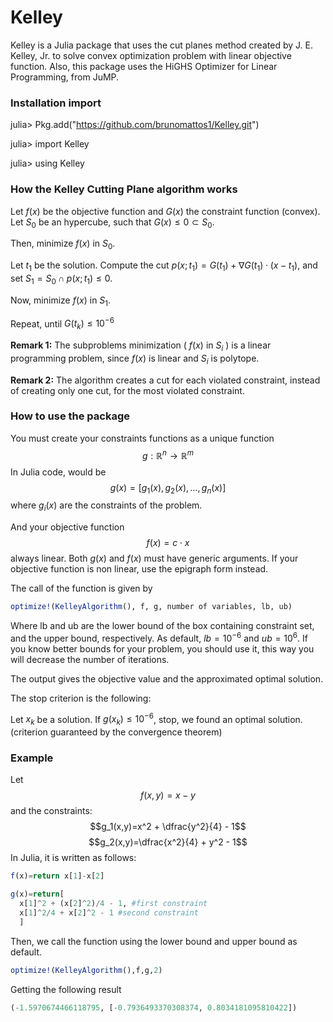 # Kelley
Kelley is a Julia package that uses the cut planes method created by J. E. Kelley, Jr. to solve convex optimization problem with linear objective function. Also, this package uses the HiGHS Optimizer for Linear Programming, from JuMP.

### Installation import
julia> Pkg.add("https://github.com/brunomattos1/Kelley.git")

julia> import Kelley

julia> using Kelley

### How the Kelley Cutting Plane algorithm works
Let $f(x)$ be the objective function and $G(x)$ the constraint function (convex). Let $S_0$ be an hypercube, such that $G(x) \le 0 \subset S_0$. 

Then, minimize $f(x)$ in $S_0$. 

Let $t_1$ be the solution. Compute the cut $p(x;t_1)=G(t_1)+\nabla G(t_1)\cdot (x-t_1)$, and set $S_1=S_0 \cap p(x;t_1)\le 0$.

Now, minimize $f(x)$ in $S_1$.

Repeat, until $G(t_k) \le 10^{-6}$

**Remark 1:** The subproblems minimization ( $f(x)$ in $S_i$ ) is a linear programming problem, since $f(x)$ is linear and $S_i$ is polytope.

**Remark 2:** The algorithm creates a cut for each violated constraint, instead of creating only one cut, for the most violated constraint.

### How to use the package

You must create your constraints functions as a unique function $$g: \mathbb{R}^n \rightarrow{} \mathbb{R}^m$$ In Julia code, would be $$g(x)=[g_1(x),g_2(x),\dots,g_n(x)]$$ where $g_i(x)$ are the constraints of the problem.

And your objective function $$f(x)=c\cdot x$$ always linear. Both $g(x)$ and $f(x)$ must have generic arguments. If your objective function is non linear, use the epigraph form instead.

The call of the function is given by 
```julia
optimize!(KelleyAlgorithm(), f, g, number of variables, lb, ub)
```
Where lb and ub are the lower bound of the box containing constraint set, and the upper bound, respectively. As default, $lb=10^{-6}$ and $ub=10^{6}$. If you know better bounds for your problem, you should use it, this way you will decrease the number of iterations.

The output gives the objective value and the approximated optimal solution.

The stop criterion is the following:

Let $x_k$ be a solution. If $g(x_k) \le 10^{-6}$, stop, we found an optimal solution. (criterion guaranteed by the convergence theorem)

### Example
Let $$f(x,y)=x-y$$ and the constraints: $$g_1(x,y)=x^2 + \dfrac{y^2}{4} - 1$$ $$g_2(x,y)=\dfrac{x^2}{4} + y^2 - 1$$
In Julia, it is written as follows:

```julia
f(x)=return x[1]-x[2]

g(x)=return[
  x[1]^2 + (x[2]^2)/4 - 1, #first constraint 
  x[1]^2/4 + x[2]^2 - 1 #second constraint
  ] 
```
Then, we call the function using the lower bound and upper bound as default.
```julia
optimize!(KelleyAlgorithm(),f,g,2)
```
Getting the following result
```julia
(-1.5970674466118795, [-0.7936493370308374, 0.8034181095810422])
```


